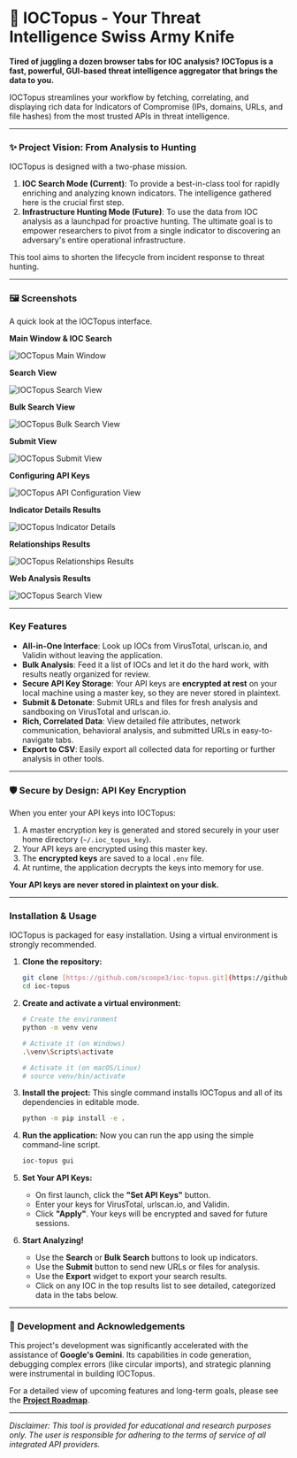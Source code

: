 # 🐙 IOCTopus - Your Threat Intelligence Swiss Army Knife

**Tired of juggling a dozen browser tabs for IOC analysis? IOCTopus is a fast, powerful, GUI-based threat intelligence aggregator that brings the data to you.**

IOCTopus streamlines your workflow by fetching, correlating, and displaying rich data for Indicators of Compromise (IPs, domains, URLs, and file hashes) from the most trusted APIs in threat intelligence.

---

### ✨ Project Vision: From Analysis to Hunting

IOCTopus is designed with a two-phase mission.

1.  **IOC Search Mode (Current)**: To provide a best-in-class tool for rapidly enriching and analyzing known indicators. The intelligence gathered here is the crucial first step.
2.  **Infrastructure Hunting Mode (Future)**: To use the data from IOC analysis as a launchpad for proactive hunting. The ultimate goal is to empower researchers to pivot from a single indicator to discovering an adversary's entire operational infrastructure.

This tool aims to shorten the lifecycle from incident response to threat hunting.

---

### 🖼️ Screenshots

A quick look at the IOCTopus interface.

**Main Window & IOC Search**

![IOCTopus Main Window](./docs/images/main-window.png)



**Search View**

![IOCTopus Search View](./docs/images/search-window.png)



**Bulk Search View**

![IOCTopus Bulk Search View](./docs/images/bulk-search.png)



**Submit View**

![IOCTopus Submit View](./docs/images/submit-window.png)



**Configuring API Keys**

![IOCTopus API Configuration View](./docs/images/set-api-keys-window.png)



**Indicator Details Results**

![IOCTopus Indicator Details](./docs/images/indicator-details-results.png)



**Relationships Results**

![IOCTopus Relationships Results](./docs/images/relationships-results.png)



**Web Analysis Results**

![IOCTopus Search View](./docs/images/web-analysis-results.png)


---

### Key Features

-   **All-in-One Interface**: Look up IOCs from VirusTotal, urlscan.io, and Validin without leaving the application.
-   **Bulk Analysis**: Feed it a list of IOCs and let it do the hard work, with results neatly organized for review.
-   **Secure API Key Storage**: Your API keys are **encrypted at rest** on your local machine using a master key, so they are never stored in plaintext.
-   **Submit & Detonate**: Submit URLs and files for fresh analysis and sandboxing on VirusTotal and urlscan.io.
-   **Rich, Correlated Data**: View detailed file attributes, network communication, behavioral analysis, and submitted URLs in easy-to-navigate tabs.
-   **Export to CSV**: Easily export all collected data for reporting or further analysis in other tools.

---

### 🛡️ Secure by Design: API Key Encryption

When you enter your API keys into IOCTopus:
1.  A master encryption key is generated and stored securely in your user home directory (`~/.ioc_topus_key`).
2.  Your API keys are encrypted using this master key.
3.  The **encrypted keys** are saved to a local `.env` file.
4.  At runtime, the application decrypts the keys into memory for use.

**Your API keys are never stored in plaintext on your disk.**


---

### Installation & Usage

IOCTopus is packaged for easy installation. Using a virtual environment is strongly recommended.

1.  **Clone the repository:**
    ```bash
    git clone [https://github.com/scoope3/ioc-topus.git](https://github.com/scoope3/ioc-topus.git)
    cd ioc-topus
    ```

2.  **Create and activate a virtual environment:**
    ```bash
    # Create the environment
    python -m venv venv

    # Activate it (on Windows)
    .\venv\Scripts\activate

    # Activate it (on macOS/Linux)
    # source venv/bin/activate
    ```

3.  **Install the project:**
    This single command installs IOCTopus and all of its dependencies in editable mode.
    ```bash
    python -m pip install -e .
    ```

4.  **Run the application:**
    Now you can run the app using the simple command-line script.
    ```bash
    ioc-topus gui
    ```

5.  **Set Your API Keys:**
    -   On first launch, click the **"Set API Keys"** button.
    -   Enter your keys for VirusTotal, urlscan.io, and Validin.
    -   Click **"Apply"**. Your keys will be encrypted and saved for future sessions.


6.  **Start Analyzing!**
    -   Use the **Search** or **Bulk Search** buttons to look up indicators.
    -   Use the **Submit** button to send new URLs or files for analysis.
    -   Use the **Export** widget to export your search results.
    -   Click on any IOC in the top results list to see detailed, categorized data in the tabs below.

---

### 🚀 Development and Acknowledgements

This project's development was significantly accelerated with the assistance of **Google's Gemini**. Its capabilities in code generation, debugging complex errors (like circular imports), and strategic planning were instrumental in building IOCTopus.

For a detailed view of upcoming features and long-term goals, please see the [**Project Roadmap**](ROADMAP.md).

---
*Disclaimer: This tool is provided for educational and research purposes only. The user is responsible for adhering to the terms of service of all integrated API providers.*
